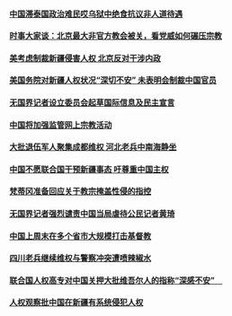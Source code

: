 #### [中国滞泰国政治难民哎乌狱中绝食抗议非人道待遇 ](../pages/z_yyqerqvo/4568582.md) 

#### [时事大家谈：北京最大非官方教会被关，看党威如何碾压宗教](../pages/z_yyqerqvo/4568586.md) 

#### [美考虑制裁新疆侵害人权 北京反对干涉内政 ](../pages/z_yyqerqvo/4568179.md) 

#### [美国务院对新疆人权状况“深切不安” 未表明会制裁中国官员](../pages/z_yyqerqvo/4568118.md) 

#### [无国界记者设立委员会起草国际信息及民主宣言](../pages/z_yyqerqvo/4566942.md) 

#### [中国将加强监管网上宗教活动](../pages/z_yyqerqvo/4566620.md) 

#### [大批退伍军人聚集成都维权 河北老兵中南海静坐](../pages/z_yyqerqvo/4566552.md) 

#### [中国不愿联合国干预新疆事态 吁尊重中国主权](../pages/z_yyqerqvo/4566526.md) 

#### [梵蒂冈准备回应关于教宗掩盖性侵的指控](../pages/z_yyqerqvo/4565892.md) 

#### [无国界记者强烈谴责中国当局虐待公民记者黄琦](../pages/z_yyqerqvo/4565328.md) 

#### [中国上周末在多个省市大规模打击基督教](../pages/z_yyqerqvo/4565018.md) 

#### [四川老兵继续维权与警察冲突遭喷辣椒水](../pages/z_yyqerqvo/4564714.md) 

#### [联合国人权高专对中国关押大批维吾尔人的指称“深感不安”　](../pages/z_yyqerqvo/4564682.md) 

#### [人权观察批中国在新疆有系统侵犯人权](../pages/z_yyqerqvo/4564540.md) 

